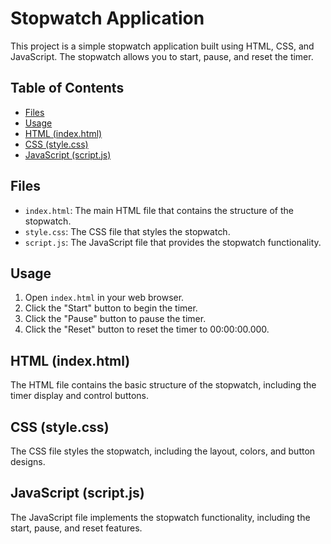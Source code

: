 # Stopwatch Application

This project is a simple stopwatch application built using HTML, CSS, and JavaScript. The stopwatch allows you to start, pause, and reset the timer.

## Table of Contents
- [Files](#files)
- [Usage](#usage)
- [HTML (index.html)](#html-indexhtml)
- [CSS (style.css)](#css-stylecss)
- [JavaScript (script.js)](#javascript-scriptjs)

## Files
- `index.html`: The main HTML file that contains the structure of the stopwatch.
- `style.css`: The CSS file that styles the stopwatch.
- `script.js`: The JavaScript file that provides the stopwatch functionality.

## Usage
1. Open `index.html` in your web browser.
2. Click the "Start" button to begin the timer.
3. Click the "Pause" button to pause the timer.
4. Click the "Reset" button to reset the timer to 00:00:00.000.

## HTML (index.html)
The HTML file contains the basic structure of the stopwatch, including the timer display and control buttons.

## CSS (style.css)
The CSS file styles the stopwatch, including the layout, colors, and button designs.

## JavaScript (script.js)
The JavaScript file implements the stopwatch functionality, including the start, pause, and reset features.
